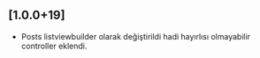 ## [1.0.0+19]

- Posts listviewbuilder olarak değiştirildi hadi hayırlısı olmayabilir controller eklendi.
